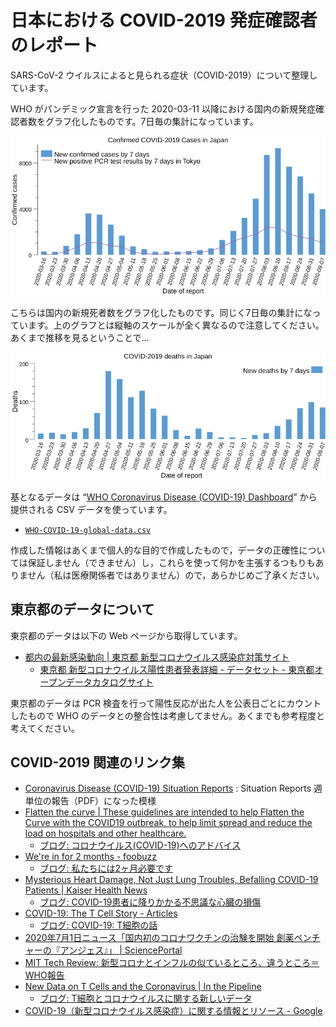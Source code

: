 # 日本における COVID-2019 発症確認者のレポート

SARS-CoV-2 ウイルスによると見られる症状（COVID-2019）について整理しています。

WHO がパンデミック宣言を行った 2020-03-11 以降における国内の新規発症確認者数をグラフ化したものです。7日毎の集計になっています。

![Confirmed COVID-2019 Cases in Japan](./covid-2019-new-cases-histgram-in-japan.png)

こちらは国内の新規死者数をグラフ化したものです。同じく7日毎の集計になっています。上のグラフとは縦軸のスケールが全く異なるので注意してください。あくまで推移を見るということで...

![COVID-2019 deaths in Japan](./covid-2019-new-deaths-histgram-in-japan.png)

基となるデータは “[WHO Coronavirus Disease (COVID-19) Dashboard](https://covid19.who.int/)” から提供される CSV データを使っています。

- [`WHO-COVID-19-global-data.csv`](https://covid19.who.int/WHO-COVID-19-global-data.csv)

作成した情報はあくまで個人的な目的で作成したもので，データの正確性については保証しません（できません）し，これらを使って何かを主張するつもりもありません（私は医療関係者ではありません）ので，あらかじめご了承ください。

## 東京都のデータについて

東京都のデータは以下の Web ページから取得しています。

- [都内の最新感染動向 | 東京都 新型コロナウイルス感染症対策サイト](https://stopcovid19.metro.tokyo.lg.jp/)
    - [東京都 新型コロナウイルス陽性患者発表詳細 - データセット - 東京都オープンデータカタログサイト](https://catalog.data.metro.tokyo.lg.jp/dataset/t000010d0000000068)

東京都のデータは PCR 検査を行って陽性反応が出た人を公表日ごとにカウントしたもので WHO のデータとの整合性は考慮してません。あくまでも参考程度と考えてください。

## COVID-2019 関連のリンク集

- [Coronavirus Disease (COVID-19) Situation Reports](https://www.who.int/emergencies/diseases/novel-coronavirus-2019/situation-reports) : Situation Reports 週単位の報告（PDF）になった模様
- [Flatten the curve | These guidelines are intended to help Flatten the Curve with the COVID19 outbreak, to help limit spread and reduce the load on hospitals and other healthcare.](https://www.flattenthecurve.com/)
    - [ブログ: コロナウイルス(COVID-19)へのアドバイス](https://okuranagaimo.blogspot.com/2020/03/covid-19_11.html)
- [We're in for 2 months - foobuzz](https://foobuzz.github.io/covid19/)
    - [ブログ: 私たちには2ヶ月必要です](https://okuranagaimo.blogspot.com/2020/04/2.html)
- [Mysterious Heart Damage, Not Just Lung Troubles, Befalling COVID-19 Patients | Kaiser Health News](https://khn.org/news/mysterious-heart-damage-not-just-lung-troubles-befalling-covid-19-patients/)
    - [ブログ: COVID-19患者に降りかかる不思議な心臓の損傷](https://okuranagaimo.blogspot.com/2020/04/covid-19_7.html)
- [COVID-19: The T Cell Story - Articles](https://berthub.eu/articles/posts/covid-19-t-cells/)
    - [ブログ: COVID-19: T細胞の話](https://okuranagaimo.blogspot.com/2020/06/covid-19-t.html)
- [2020年7月1日ニュース「国内初のコロナワクチンの治験を開始 創薬ベンチャーの『アンジェス』」 | SciencePortal](https://scienceportal.jst.go.jp/news/newsflash_review/newsflash/2020/07/20200701_01.html)
- [MIT Tech Review: 新型コロナとインフルの似ているところ、違うところ＝WHO報告](https://www.technologyreview.jp/nl/these-are-6-of-the-main-differences-between-flu-and-coronavirus/)
- [New Data on T Cells and the Coronavirus  |  In the Pipeline](https://blogs.sciencemag.org/pipeline/archives/2020/07/15/new-data-on-t-cells-and-the-coronavirus)
    - [ブログ: T細胞とコロナウイルスに関する新しいデータ](https://okuranagaimo.blogspot.com/2020/07/t.html)
- [COVID-19（新型コロナウイルス感染症）に関する情報とリソース - Google](https://www.google.com/intl/ja_jp/covid19/)
